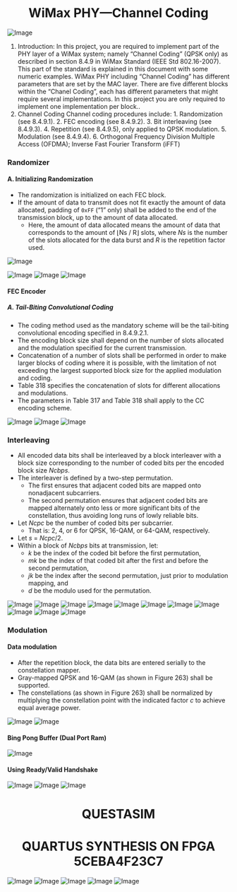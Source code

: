 <h1 align="center">WiMax PHY—Channel Coding</h1>
<p></p>

![Image](https://github.com/user-attachments/assets/345c1845-3ba4-4885-b95a-f48485295a94)

<ol>
  <li> Introduction: In this project, you are required to implement part of the PHY layer of a WiMax system; namely
“Channel Coding” (QPSK only) as described in section 8.4.9 in WiMax Standard (IEEE Std
802.16-2007). This part of the standard is explained in this document with some numeric
examples. WiMax PHY including “Channel Coding” has different parameters that are set by the
MAC layer. There are five different blocks within the “Chanel Coding”, each has different
parameters that might require several implementations. In this project you are only required to
implement one implementation per block..</li>
  <li> Channel Coding Channel coding procedures include:
1. Randomization (see 8.4.9.1).
2. FEC encoding (see 8.4.9.2).
3. Bit interleaving (see 8.4.9.3).
4. Repetition (see 8.4.9.5), only applied to QPSK modulation.
5. Modulation (see 8.4.9.4).
6. Orthogonal Frequency Division Multiple Access (OFDMA); Inverse Fast Fourier
Transform (iFFT)</li>
</ol>

<p></p>


<h3>Randomizer</h3>
<h4>A. Initializing Randomization</h4>
<ul>
  <li>The randomization is initialized on each FEC block.</li>
  <li>If the amount of data to transmit does not fit exactly the amount of data allocated, padding of <code>0xFF</code> (“1” only) shall be added to the end of the transmission block, up to the amount of data allocated.
    <ul>
      <li>Here, the amount of data allocated means the amount of data that corresponds to the amount of ⌊Ns / R⌋ slots, where <em>Ns</em> is the number of the slots allocated for the data burst and <em>R</em> is the repetition factor used.</li>
    </ul>
  </li>
</ul>

![Image](https://github.com/user-attachments/assets/6e3e3402-d80d-4903-8e30-3554c5196519)

<p></p>

![Image](https://github.com/user-attachments/assets/f54c5cd7-5d2d-4b6d-8004-5ddc3a2461f4)
![Image](https://github.com/user-attachments/assets/9c4060d3-d00b-452e-9254-10fa0bfd1144)
![Image](https://github.com/user-attachments/assets/a2fcfa30-ed86-463c-b50c-2936eb67c2f8)

<p></p>

<h4>FEC Encoder</h4>
<h5>A. Tail-Biting Convolutional Coding</h5>
<ul>
  <li>The coding method used as the mandatory scheme will be the tail-biting convolutional encoding specified in 8.4.9.2.1.</li>
  <li>The encoding block size shall depend on the number of slots allocated and the modulation specified for the current transmission.</li>
  <li>Concatenation of a number of slots shall be performed in order to make larger blocks of coding where it is possible, with the limitation of not exceeding the largest supported block size for the applied modulation and coding.</li>
  <li>Table 318 specifies the concatenation of slots for different allocations and modulations.</li>
  <li>The parameters in Table 317 and Table 318 shall apply to the CC encoding scheme.</li>
</ul>

<p></p>

![Image](https://github.com/user-attachments/assets/8e51567a-5e83-489a-9d9a-35d79ab5140b)
![Image](https://github.com/user-attachments/assets/05886869-d8c3-41e5-b10f-0a62b86a6429)
![Image](https://github.com/user-attachments/assets/75dd973e-0a3d-4cb1-ab77-f540f0b02a15)

<p></p>

<h3>Interleaving</h3>
<ul>
  <li>All encoded data bits shall be interleaved by a block interleaver with a block size corresponding to the number of coded bits per the encoded block size <em>Ncbps</em>.</li>
  <li>The interleaver is defined by a two-step permutation.
    <ul>
      <li>The first ensures that adjacent coded bits are mapped onto nonadjacent subcarriers.</li>
      <li>The second permutation ensures that adjacent coded bits are mapped alternately onto less or more significant bits of the constellation, thus avoiding long runs of lowly reliable bits.</li>
    </ul>
  </li>
  <li>Let <em>Ncpc</em> be the number of coded bits per subcarrier.
    <ul>
      <li>That is: 2, 4, or 6 for QPSK, 16-QAM, or 64-QAM, respectively.</li>
    </ul>
  </li>
  <li>Let <em>s</em> = <em>Ncpc</em>/2.</li>
  <li>Within a block of <em>Ncbps</em> bits at transmission, let:
    <ul>
      <li><em>k</em> be the index of the coded bit before the first permutation,</li>
      <li><em>mk</em> be the index of that coded bit after the first and before the second permutation,</li>
      <li><em>jk</em> be the index after the second permutation, just prior to modulation mapping, and</li>
      <li><em>d</em> be the modulo used for the permutation.</li>
    </ul>
  </li>
</ul>

 ![Image](https://github.com/user-attachments/assets/d152fbd7-4f6e-4507-96db-5cf14d2bbe73)
![Image](https://github.com/user-attachments/assets/a7d382c2-3595-4cb5-b181-bef9ef95d396)
![Image](https://github.com/user-attachments/assets/712265db-8530-463b-9fa8-bc68a06c2ecc)
![Image](https://github.com/user-attachments/assets/b954b97a-5046-496c-a783-667507d97451)
![Image](https://github.com/user-attachments/assets/a5f73da9-e190-4b63-822c-874d5240a004)
![Image](https://github.com/user-attachments/assets/5b98e76b-dce9-45fe-a1b5-d82b4cd1d39d)
![Image](https://github.com/user-attachments/assets/9cd22a98-2be7-44e0-90dc-91f95914fc08)
![Image](https://github.com/user-attachments/assets/bb6e5e37-0cf1-462d-91b9-514f16f4bed3)
![Image](https://github.com/user-attachments/assets/a8d9235c-39ac-4020-914d-8ee578baa138)
![Image](https://github.com/user-attachments/assets/44b564a4-53f9-45ee-a0ed-86bc63530db0)
![Image](https://github.com/user-attachments/assets/6d8b9841-6c29-40b2-b4c0-2de9969e7850)

 <p></p>

 <h3>Modulation</h3>
<h4>Data modulation</h4>
<ul>
  <li>After the repetition block, the data bits are entered serially to the constellation mapper.</li>
  <li>Gray-mapped QPSK and 16-QAM (as shown in Figure 263) shall be supported.</li>
  <li>The constellations (as shown in Figure 263) shall be normalized by multiplying the constellation point with the indicated factor <em>c</em> to achieve equal average power.</li>
</ul>

![Image](https://github.com/user-attachments/assets/b37b075b-2084-4589-b434-51cf548d5a91)
![Image](https://github.com/user-attachments/assets/68f62bfc-2bb7-45f5-a836-7974ec318c34)




<h4 >Bing Pong Buffer (Dual Port Ram)</h4>

![Image](https://github.com/user-attachments/assets/4947c8b1-3510-463e-937a-36bb07526b02)

<h4 >Using Ready/Valid Handshake</h4>

![Image](https://github.com/user-attachments/assets/0ed9287a-7066-4368-ab47-51a7aebdfd17)
![Image](https://github.com/user-attachments/assets/2343d6aa-15c0-47d0-933f-4ac3af16955b)
![Image](https://github.com/user-attachments/assets/bff78469-ac0d-4d98-a428-b24c3cd02e08)

<h1 align ="center">QUESTASIM </h1>

<p> </p>

<h1 align = "center">QUARTUS SYNTHESIS ON FPGA 5CEBA4F23C7</h1>

![Image](https://github.com/user-attachments/assets/ec3a9f37-6570-442a-a55a-c4c5a8233f12)
![Image](https://github.com/user-attachments/assets/acd2b44e-4bd1-473b-9967-ff914cc4934a)
![Image](https://github.com/user-attachments/assets/128c5ab9-28b3-4704-9b6e-69f09b86aff0)
![Image](https://github.com/user-attachments/assets/7cda58b2-a044-41dd-ac05-0b3c01744054)
![Image](https://github.com/user-attachments/assets/669c1244-8a04-4ae1-8a0d-9000e70f3aa8)

